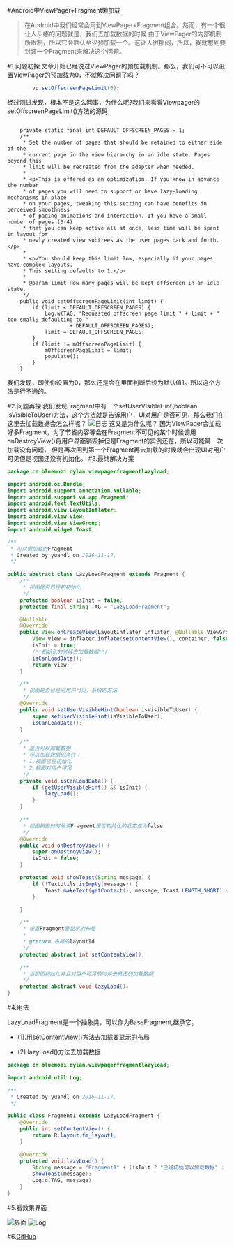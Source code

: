 #Android中ViewPager+Fragment懒加载

>在Android中我们经常会用到ViewPager+Fragment组合。然而，有一个很让人头疼的问题就是，我们去加载数据的时候
由于ViewPager的内部机制所限制，所以它会默认至少预加载一个。这让人很郁闷，所以，我就想到要封装一个Fragment来解决这个问题。

#1.问题初探
文章开始已经说过ViewPager的预加载机制。那么，我们可不可以设置ViewPager的预加载为0，不就解决问题了吗？

```java
        vp.setOffscreenPageLimit(0);
```
经过测试发现，根本不是这么回事，为什么呢?我们来看看Viewpager的setOffscreenPageLimit()方法的源码

```

    private static final int DEFAULT_OFFSCREEN_PAGES = 1;
    /**
     * Set the number of pages that should be retained to either side of the
     * current page in the view hierarchy in an idle state. Pages beyond this
     * limit will be recreated from the adapter when needed.
     *
     * <p>This is offered as an optimization. If you know in advance the number
     * of pages you will need to support or have lazy-loading mechanisms in place
     * on your pages, tweaking this setting can have benefits in perceived smoothness
     * of paging animations and interaction. If you have a small number of pages (3-4)
     * that you can keep active all at once, less time will be spent in layout for
     * newly created view subtrees as the user pages back and forth.</p>
     *
     * <p>You should keep this limit low, especially if your pages have complex layouts.
     * This setting defaults to 1.</p>
     *
     * @param limit How many pages will be kept offscreen in an idle state.
     */
    public void setOffscreenPageLimit(int limit) {
        if (limit < DEFAULT_OFFSCREEN_PAGES) {
            Log.w(TAG, "Requested offscreen page limit " + limit + " too small; defaulting to "
                    + DEFAULT_OFFSCREEN_PAGES);
            limit = DEFAULT_OFFSCREEN_PAGES;
        }
        if (limit != mOffscreenPageLimit) {
            mOffscreenPageLimit = limit;
            populate();
        }
    }
```

我们发现，即使你设置为0，那么还是会在里面判断后设为默认值1。所以这个方法是行不通的。

#2.问题再探
我们发现Fragment中有一个setUserVisibleHint(boolean isVisibleToUser)方法，这个方法就是告诉用户，UI对用户是否可见，那么我们在这里去加载数据会怎么样呢？
![日志](https://github.com/linglongxin24/ViewPagerFragmentLazyLoad/blob/master/screenshorts/log_error.png?raw=true)
这又是为什么呢？
因为ViewPager会加载好多Fragment，为了节省内容等会在Fragment不可见的某个时候调用onDestroyView()将用户界面销毁掉但是Fragment的实例还在，所以可能第一次加载没有问题，
但是再次回到第一个Fragment再去加载的时候就会出现UI对用户可见但是视图还没有初始化。
#3.最终解决方案

```java
package cn.bluemobi.dylan.viewpagerfragmentlazyload;

import android.os.Bundle;
import android.support.annotation.Nullable;
import android.support.v4.app.Fragment;
import android.text.TextUtils;
import android.view.LayoutInflater;
import android.view.View;
import android.view.ViewGroup;
import android.widget.Toast;

/**
 * 可以懒加载的Fragment
 * Created by yuandl on 2016-11-17.
 */

public abstract class LazyLoadFragment extends Fragment {
    /**
     * 视图是否已经初初始化
     */
    protected boolean isInit = false;
    protected final String TAG = "LazyLoadFragment";

    @Nullable
    @Override
    public View onCreateView(LayoutInflater inflater, @Nullable ViewGroup container, @Nullable Bundle savedInstanceState) {
        View view = inflater.inflate(setContentView(), container, false);
        isInit = true;
        /**初始化的时候去加载数据**/
        isCanLoadData();
        return view;
    }

    /**
     * 视图是否已经对用户可见，系统的方法
     */
    @Override
    public void setUserVisibleHint(boolean isVisibleToUser) {
        super.setUserVisibleHint(isVisibleToUser);
        isCanLoadData();
    }

    /**
     * 是否可以加载数据
     * 可以加载数据的条件：
     * 1.视图已经初始化
     * 2.视图对用户可见
     */
    private void isCanLoadData() {
        if (getUserVisibleHint() && isInit) {
            lazyLoad();
        }
    }

    /**
     * 视图销毁的时候讲Fragment是否初始化的状态变为false
     */
    @Override
    public void onDestroyView() {
        super.onDestroyView();
        isInit = false;
    }

    protected void showToast(String message) {
        if (!TextUtils.isEmpty(message)) {
            Toast.makeText(getContext(), message, Toast.LENGTH_SHORT).show();
        }

    }

    /**
     * 设置Fragment要显示的布局
     *
     * @return 布局的layoutId
     */
    protected abstract int setContentView();

    /**
     * 当视图初始化并且对用户可见的时候去真正的加载数据
     */
    protected abstract void lazyLoad();
}

```

#4.用法

LazyLoadFragment是一个抽象类，可以作为BaseFragment,继承它。

 * (1).用setContentView()方法去加载要显示的布局

 * (2).lazyLoad()方法去加载数据
 
 ```java
 package cn.bluemobi.dylan.viewpagerfragmentlazyload;
 
 import android.util.Log;
 
 /**
  * Created by yuandl on 2016-11-17.
  */
 
 public class Fragment1 extends LazyLoadFragment {
     @Override
     public int setContentView() {
         return R.layout.fm_layout1;
     }
 
     @Override
     protected void lazyLoad() {
         String message = "Fragment1" + (isInit ? "已经初始可以加载数据" : "没有初始化不能加载数据");
         showToast(message);
         Log.d(TAG, message);
     }
 }

 ```
 
#5.看效果界面

![界面](https://github.com/linglongxin24/ViewPagerFragmentLazyLoad/blob/master/screenshorts/userinterface.jpg?raw=true)
![Log](https://github.com/linglongxin24/ViewPagerFragmentLazyLoad/blob/master/screenshorts/log.png?raw=true)


#6.[GitHub](https://github.com/linglongxin24/ViewPagerFragmentLazyLoad)